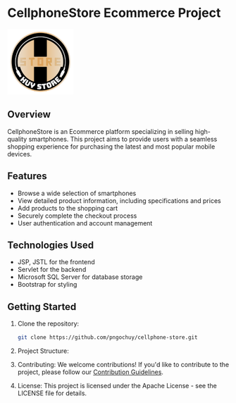 # CellphoneStore Ecommerce Project

<img src="web/pages/loginPage/loginAdmin/images/Huy-Store-Logo.png" alt="PhoneShop Logo" width="150"/>

## Overview

CellphoneStore is an Ecommerce platform specializing in selling high-quality smartphones. This project aims to provide users with a seamless shopping experience for purchasing the latest and most popular mobile devices.

## Features

- Browse a wide selection of smartphones
- View detailed product information, including specifications and prices
- Add products to the shopping cart
- Securely complete the checkout process
- User authentication and account management

## Technologies Used

- JSP, JSTL for the frontend
- Servlet for the backend
- Microsoft SQL Server for database storage
- Bootstrap for styling

## Getting Started

1. Clone the repository:

   ```bash
   git clone https://github.com/pngochuy/cellphone-store.git
   
2. Project Structure:

3. Contributing:
  We welcome contributions! If you'd like to contribute to the project, please follow our [Contribution Guidelines](https://docs.github.com/en/communities/setting-up-your-project-for-healthy-contributions/setting-guidelines-for-repository-contributors).
4. License:
  This project is licensed under the Apache License - see the LICENSE file for details.

